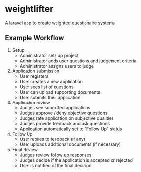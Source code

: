 # weightlifter
A laravel app to create weighted questionaire systems

## Example Workflow

1. Setup
    - Administrator sets up project
    - Administrator adds user questions and judgement criteria
    - Administrator assigns users to judge
2. Application submission
    - User registers
    - User creates a new application
    - User sees list of questions
    - User can upload supporting documents
    - User submits their application
3. Application review
    - Judges see submitted applications
    - Judges approve / deny objective questions
    - Judges rate application on subjective qualities
    - Judges provide feedback and ask questions
    - Application automatically set to "Follow Up" status
4. Follow Up
    - User replies to feedback (if any)
    - User uploads additional documents (if necessary)
5. Final Review
    - Judges review follow up responses
    - Judges decide if the application is accepted or rejected
    - User is notified of the final decision
